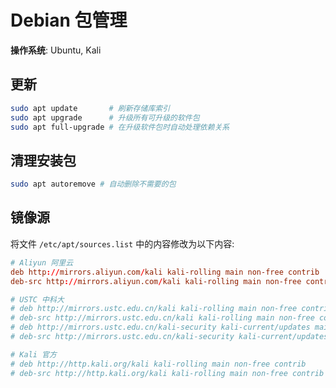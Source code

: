 # Debian 包管理

**操作系统**: Ubuntu, Kali  

## 更新

```bash
sudo apt update       # 刷新存储库索引
sudo apt upgrade      # 升级所有可升级的软件包
sudo apt full-upgrade # 在升级软件包时自动处理依赖关系
```

## 清理安装包

```bash
sudo apt autoremove # 自动删除不需要的包
```

## 镜像源

将文件 `/etc/apt/sources.list` 中的内容修改为以下内容:

```conf
# Aliyun 阿里云
deb http://mirrors.aliyun.com/kali kali-rolling main non-free contrib
deb-src http://mirrors.aliyun.com/kali kali-rolling main non-free contrib

# USTC 中科大
# deb http://mirrors.ustc.edu.cn/kali kali-rolling main non-free contrib
# deb-src http://mirrors.ustc.edu.cn/kali kali-rolling main non-free contrib
# deb http://mirrors.ustc.edu.cn/kali-security kali-current/updates main contrib non-free
# deb-src http://mirrors.ustc.edu.cn/kali-security kali-current/updates main contrib non-free

# Kali 官方
# deb http://http.kali.org/kali kali-rolling main non-free contrib
# deb-src http://http.kali.org/kali kali-rolling main non-free contrib
```
